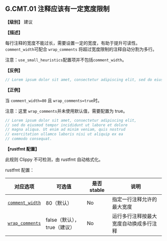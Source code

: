 ## G.CMT.01  注释应该有一定宽度限制

**【级别】** 建议

**【描述】**

每行注释的宽度不能过长，需要设置一定的宽度，有助于提升可读性。`comment_width`可配合 `wrap_comments` 将超过宽度限制的注释自动分割为多行。

注意：`use_small_heuristics`配置项并不包括`comment_width`。

**【反例】**

```rust
// Lorem ipsum dolor sit amet, consectetur adipiscing elit, sed do eiusmod tempor incididunt ut labore et dolore magna aliqua. Ut enim ad minim veniam, quis nostrud exercitation ullamco laboris nisi ut aliquip ex ea commodo consequat.
```

**【正例】**

当 `comment_width=80` 且 `wrap_comments=true`时。

注意：这里 `wrap_comments`并未使用默认值，需要配置为 true。

```rust
// Lorem ipsum dolor sit amet, consectetur adipiscing elit,
// sed do eiusmod tempor incididunt ut labore et dolore
// magna aliqua. Ut enim ad minim veniam, quis nostrud
// exercitation ullamco laboris nisi ut aliquip ex ea
// commodo consequat.
```

**【rustfmt 配置】**

此规则 Clippy 不可检测，由 rustfmt 自动格式化。

rustfmt 配置：

| 对应选项 | 可选值 | 是否 stable | 说明 |
| ------ | ---- | ---- | ---- |
| [`comment_width`](https://rust-lang.github.io/rustfmt/?#comment_width) | 80（默认） | No|  指定一行注释允许的最大宽度 |
| [`wrap_comments`](https://rust-lang.github.io/rustfmt/?#wrap_comments) | false（默认），true（建议） | No| 运行多行注释按最大宽度自动换成多行注释 |
